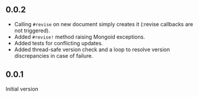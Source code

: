 ## 0.0.2

* Calling `#revise` on new document simply creates it (:revise callbacks are not triggered).
* Added `#revise!` method raising Mongoid exceptions.
* Added tests for conflicting updates.
* Added thread-safe version check and a loop to resolve version discrepancies in case of failure.

## 0.0.1

Initial version